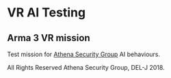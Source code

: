 # VR AI Testing

## Arma 3 VR mission

Test mission for [Athena Security Group] AI behaviours.

All Rights Reserved Athena Security Group, DEL-J 2018.

[Athena Security Group]: https://athenasecuritygroup.weebly.com/
